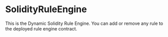 # SolidityRuleEngine

This is the Dynamic Solidity Rule Engine.
You can add or remove any rule to the deployed rule engine contract.
